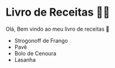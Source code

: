 # Livro de Receitas :man_cook:

Olá, Bem vindo ao meu livro de receitas :wave:

- Strogonoff de Frango
- Pavê
- Bolo de Cenoura
- Lasanha
